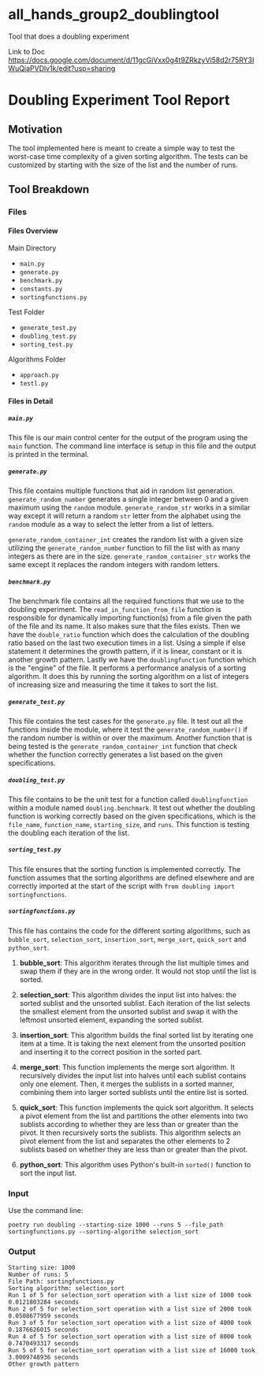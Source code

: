 # all_hands_group2_doublingtool
Tool that does a doubling experiment

Link to Doc https://docs.google.com/document/d/11gcGiVxx0g4t9ZRkzyVi58d2r75RY3IWuQiaPVDlv1k/edit?usp=sharing 

# Doubling Experiment Tool Report

## Motivation 

The tool implemented here is meant to create a simple way to test the worst-case time complexity of a given sorting algorithm. The tests can be customized by starting with the size of the list and the number of runs.

## Tool Breakdown

### Files

#### Files Overview
 
Main Directory
- `main.py`
- `generate.py`
- `benchmark.py`
- `constants.py`
- `sortingfunctions.py`

Test Folder

- `generate_test.py`
- `doubling_test.py`
- `sorting_test.py`

Algorithms Folder
- `approach.py`
- `testl.py`

#### Files in Detail

##### `main.py`

This file is our main control center for the output of the program using the `main` function. The command line interface is setup in this file and the output is printed in the terminal.

##### `generate.py`

This file contains multiple functions that aid in random list generation. `generate_random_number` generates a single integer between 0 and a given maximum using the `random` module. `generate_random_str` works in a similar way except it will return a random `str` letter from the alphabet using the `random` module as a way to select the letter from a list of letters.

`generate_random_container_int` creates the random list with a given size utilizing the `generate_random_number` function to fill the list with as many integers as there are in the size. `generate_random_container_str` works the same except it replaces the random integers with random letters.

##### `benchmark.py`

The benchmark file contains all the required functions that we use to the doubling experiment. The `read_in_function_from_file` function is responsible for dynamically importing function(s) from a file given the path of the file and its name. It also makes sure that the files exists. Then we have the `double_ratio` function which does the calculation of the doubling ratio based on the last two execution times in a list. Using a simple if else statement it determines the growth pattern, if it is linear, constant or it is another growth pattern. Lastly we have the `doublingfunction` function which is the "engine" of the file. It performs a performance analysis of a sorting algorithm. It does this by running the sorting algorithm on a list of integers of increasing size and measuring the time it takes to sort the list.

##### `generate_test.py`

This file contains the test cases for the `generate.py` file. It test out all the functions inside the module, where it test the `generate_random_number()` if the random number is within or over the maximum. Another function that is being tested is the `generate_random_container_int` function that check whether the function correctly generates a list based on the given specifications.

##### `doubling_test.py`

This file contains to be the unit test for a function called `doublingfunction` within a module named `doubling.benchmark`. It test out whether the doubling function is working correctly based on the given specifications, which is the `file_name`, `function_name`, `starting_size`, and `runs`. This function is testing the doubling each iteration of the list.

##### `sorting_test.py`

This file ensures that the sorting function is implemented correctly. The function assumes that the sorting algorithms are defined elsewhere and are correctly imported at the start of the script with `from doubling import sortingfunctions`.

##### `sortingfunctions.py`

This file has contains the code for the different sorting algorithms, such as `bubble_sort`, `selection_sort`, `insertion_sort`, `merge_sort`, `quick_sort` and `python_sort`.

1. **bubble_sort**: This algorithm iterates through the list multiple times and swap them if they are in the wrong order. It would not stop until the list is sorted.

2. **selection_sort**: This algorithm divides the input list into halves: the sorted sublist and the unsorted sublist. Each iteration of the list selects the smallest element from the unsorted sublist and swap it with the leftmost unsorted element, expanding the sorted sublist.

3. **insertion_sort**: This algorithm builds the final sorted list by iterating one item at a time. It is taking the next element from the unsorted position and inserting it to the correct position in the sorted part.

4. **merge_sort**: This function implements the merge sort algorithm. It recursively divides the input list into halves until each sublist contains only one element. Then, it merges the sublists in a sorted manner, combining them into larger sorted sublists until the entire list is sorted.

5. **quick_sort**: This function implements the quick sort algorithm. It selects a pivot element from the list and partitions the other elements into two sublists according to whether they are less than or greater than the pivot. It then recursively sorts the sublists. This algorithm selects an pivot element from the list and separates the other elements to 2 sublists based on whether they are less than or greater than the pivot.

6. **python_sort**: This algorithm uses Python's built-in `sorted()` function to sort the input list.

### Input

Use the command line:

`poetry run doubling --starting-size 1000 --runs 5 --file_path sortingfunctions.py --sorting-algorithm selection_sort`

### Output

```text
Starting size: 1000
Number of runs: 5
File Path: sortingfunctions.py
Sorting algorithm: selection_sort
Run 1 of 5 for selection_sort operation with a list size of 1000 took 0.0121803284 seconds
Run 2 of 5 for selection_sort operation with a list size of 2000 took 0.0508677959 seconds
Run 3 of 5 for selection_sort operation with a list size of 4000 took 0.1876626015 seconds
Run 4 of 5 for selection_sort operation with a list size of 8000 took 0.7470493317 seconds
Run 5 of 5 for selection_sort operation with a list size of 16000 took 3.0009748936 seconds
Other growth pattern
```